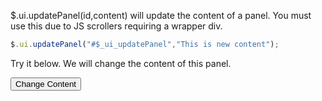 $.ui.updatePanel(id,content) will update the content of a panel.  You must use this due to JS scrollers requiring a wrapper div.

```js
$.ui.updatePanel("#$_ui_updatePanel","This is new content");
```


Try it below.  We will change the content of this panel.

<input type="button" value="Change Content" onclick='$.ui.updatePanel("#$_ui_updatePanel","This is new content");'>